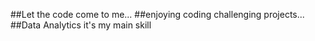 ##Let the code come to me...
##enjoying coding challenging projects...
##Data Analytics it's my main skill

<!---
I want to be part of awesome projects in the future
--->
